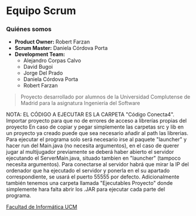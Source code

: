 # Equipo Scrum
### Quiénes somos
-  **Product Owner:** Robert Farzan
-  **Scrum Master:** Daniela Córdova Porta
-  **Development Team:** 
    -  Alejandro Corpas Calvo
	- David Bugoi
	- Jorge Del Prado
	- Daniela Córdova Porta
	- Robert Farzan

> Proyecto desarrollado por alumnos de la Universidad Complutense de Madrid
> para la asignatura Ingeniería del Software

NOTA: EL CÓDIGO A EJECUTAR ES LA CARPETA "Código Conecta4". Importar proyecto para que no de errores de acceso a librerías propias del proyecto
En caso de copiar y pegar simplemente las carpetas src y lib en un proyecto ya creado puede que sea necesario añadir al path las librerias.
Para ejecutar el programa solo será necesario irse al paquete "launcher" y hacer run del Main.java (no necesita argumentos), en el caso de 
querer jugar al multijugador previamente se deberá haber abierto el servidor ejecutando el ServerMain.java, situado tambien en "launcher" 
(tampoco necesita argumentos). Para conectarse al servidor habrá que mirar la IP del ordenador que ha ejecutado el servidor y ponerla en el
su apartado correspondiente, se usará el puerto 55555 por defecto.
Adicionalmente también tenemos una carpeta llamada "Ejecutables Proyecto" donde simplemente hara falta abrir los .JAR para ejecutar cada parte
del programa.

[Facultad de Informática UCM](https://informatica.ucm.es/)
